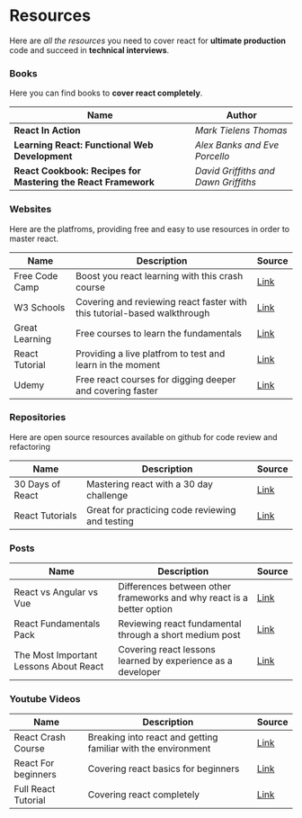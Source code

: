 # Resources
Here are *all the resources* you need to cover react for **ultimate production** code and succeed in **technical interviews**.

### Books
Here you can find books to **cover react completely**.

Name | Author |
---- | ------ |
**React In Action** | *Mark Tielens Thomas*
**Learning React: Functional Web Development** | *Alex Banks and Eve Porcello*
**React Cookbook: Recipes for Mastering the React Framework** | *David Griffiths and Dawn Griffiths*

### Websites
Here are the platfroms, providing free and easy to use resources in order to master react.

Name | Description | Source |
---- | ----------- | ------ |
Free Code Camp | Boost you react learning with this crash course | [Link](https://www.freecodecamp.org/news/free-react-course-2022/)
W3 Schools | Covering and reviewing react faster with this tutorial-based walkthrough | [Link](https://www.w3schools.com/REACT/DEFAULT.ASP)
Great Learning | Free courses to learn the fundamentals | [Link](https://www.mygreatlearning.com/academy/learn-for-free/courses/react-js-tutorial)
React Tutorial | Providing a live platfrom to test and learn in the moment | [Link](https://react-tutorial.app/)
Udemy | Free react courses for digging deeper and covering faster | [Link](https://www.udemy.com/topic/react/free/)
### Repositories
Here are open source resources available on github for code review and refactoring

Name | Description | Source |
---- | ----------- | ------ |
30 Days of React | Mastering react with a 30 day challenge | [Link](https://github.com/fullstackreact/30-days-of-react)
React Tutorials | Great for practicing code reviewing and testing | [Link](https://github.com/gopinav/React-Tutorials/tree/master/React%20Fundamentals)

### Posts

Name | Description | Source |
---- | ----------- | ------ |
React vs Angular vs Vue | Differences between other frameworks and why react is a better option | [Link](https://medium.com/pixelpassion/angular-vs-react-vs-vue-a-2017-comparison-c5c52d620176)
React Fundamentals Pack | Reviewing react fundamental through a short medium post | [Link](https://medium.com/pixelpassion/angular-vs-react-vs-vue-a-2017-comparison-c5c52d620176)
The Most Important Lessons About React | Covering react lessons learned by experience as a developer | [Link](https://medium.com/free-code-camp/mindset-lessons-from-a-year-with-react-1de862421981)

### Youtube Videos
Name | Description | Source |
---- | ----------- | ------ |
React Crash Course | Breaking into react and getting familiar with the environment | [Link](https://www.google.com/search?q=videos+about+react&oq=videos+about+react&aqs=chrome..69i57j0i512l4j69i60l3.2638j0j7&sourceid=chrome&ie=UTF-8#fpstate=ive&vld=cid:65698570,vid:w7ejDZ8SWv8)
React For beginners | Covering react basics for beginners | [Link](https://www.google.com/search?q=videos+about+react&oq=videos+about+react&aqs=chrome..69i57j0i512l4j69i60l3.2638j0j7&sourceid=chrome&ie=UTF-8#fpstate=ive&vld=cid:f6158905,vid:bMknfKXIFA8)
Full React Tutorial | Covering react completely | [Link](https://www.google.com/search?q=videos+about+react&oq=videos+about+react&aqs=chrome..69i57j0i512l4j69i60l3.2638j0j7&sourceid=chrome&ie=UTF-8#fpstate=ive&vld=cid:0f0bc26c,vid:j942wKiXFu8)
